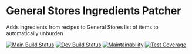 # General Stores Ingredients Patcher

Adds ingredients from recipes to General Stores list of items to automatically unburden

[![Main Build Status](https://github.com/mrudat/GeneralStoresIngredientsPatcher/actions/workflows/ci-prod.yaml/badge.svg)](https://github.com/mrudat/GeneralStoresIngredientsPatcher/actions/workflows/ci-prod.yaml)
[![Dev Build Status](https://github.com/mrudat/GeneralStoresIngredientsPatcher/actions/workflows/ci-dev.yaml/badge.svg)](https://github.com/mrudat/GeneralStoresIngredientsPatcher/actions/workflows/ci-dev.yaml)
[![Maintainability](https://api.codeclimate.com/v1/badges/bef5076a0b9eda9853fd/maintainability)](https://codeclimate.com/github/mrudat/GeneralStoresIngredientsPatcher/maintainability)
[![Test Coverage](https://api.codeclimate.com/v1/badges/bef5076a0b9eda9853fd/test_coverage)](https://codeclimate.com/github/mrudat/GeneralStoresIngredientsPatcher/test_coverage)

